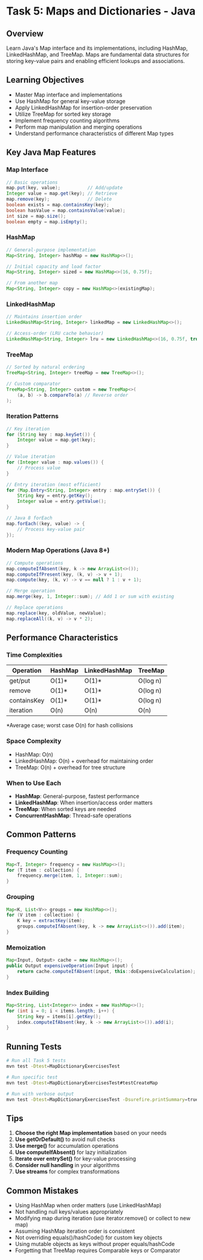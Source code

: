 # Task 5: Maps and Dictionaries - Java

## Overview

Learn Java's Map interface and its implementations, including HashMap, LinkedHashMap, and TreeMap. Maps are fundamental data structures for storing key-value pairs and enabling efficient lookups and associations.

## Learning Objectives

- Master Map interface and implementations
- Use HashMap for general key-value storage
- Apply LinkedHashMap for insertion-order preservation
- Utilize TreeMap for sorted key storage
- Implement frequency counting algorithms
- Perform map manipulation and merging operations
- Understand performance characteristics of different Map types



## Key Java Map Features

### Map Interface
```java
// Basic operations
map.put(key, value);          // Add/update
Integer value = map.get(key); // Retrieve
map.remove(key);              // Delete
boolean exists = map.containsKey(key);
boolean hasValue = map.containsValue(value);
int size = map.size();
boolean empty = map.isEmpty();
```

### HashMap
```java
// General-purpose implementation
Map<String, Integer> hashMap = new HashMap<>();

// Initial capacity and load factor
Map<String, Integer> sized = new HashMap<>(16, 0.75f);

// From another map
Map<String, Integer> copy = new HashMap<>(existingMap);
```

### LinkedHashMap
```java
// Maintains insertion order
LinkedHashMap<String, Integer> linkedMap = new LinkedHashMap<>();

// Access-order (LRU cache behavior)
LinkedHashMap<String, Integer> lru = new LinkedHashMap<>(16, 0.75f, true);
```

### TreeMap
```java
// Sorted by natural ordering
TreeMap<String, Integer> treeMap = new TreeMap<>();

// Custom comparator
TreeMap<String, Integer> custom = new TreeMap<>(
    (a, b) -> b.compareTo(a) // Reverse order
);
```

### Iteration Patterns
```java
// Key iteration
for (String key : map.keySet()) {
    Integer value = map.get(key);
}

// Value iteration
for (Integer value : map.values()) {
    // Process value
}

// Entry iteration (most efficient)
for (Map.Entry<String, Integer> entry : map.entrySet()) {
    String key = entry.getKey();
    Integer value = entry.getValue();
}

// Java 8 forEach
map.forEach((key, value) -> {
    // Process key-value pair
});
```

### Modern Map Operations (Java 8+)
```java
// Compute operations
map.computeIfAbsent(key, k -> new ArrayList<>());
map.computeIfPresent(key, (k, v) -> v + 1);
map.compute(key, (k, v) -> v == null ? 1 : v + 1);

// Merge operation
map.merge(key, 1, Integer::sum); // Add 1 or sum with existing

// Replace operations
map.replace(key, oldValue, newValue);
map.replaceAll((k, v) -> v * 2);
```

## Performance Characteristics

### Time Complexities
| Operation | HashMap | LinkedHashMap | TreeMap |
|-----------|---------|---------------|---------|
| get/put   | O(1)*   | O(1)*         | O(log n)|
| remove    | O(1)*   | O(1)*         | O(log n)|
| containsKey| O(1)*  | O(1)*         | O(log n)|
| iteration | O(n)    | O(n)          | O(n)    |

*Average case; worst case O(n) for hash collisions

### Space Complexity
- HashMap: O(n)
- LinkedHashMap: O(n) + overhead for maintaining order
- TreeMap: O(n) + overhead for tree structure

### When to Use Each
- **HashMap**: General-purpose, fastest performance
- **LinkedHashMap**: When insertion/access order matters
- **TreeMap**: When sorted keys are needed
- **ConcurrentHashMap**: Thread-safe operations

## Common Patterns

### Frequency Counting
```java
Map<T, Integer> frequency = new HashMap<>();
for (T item : collection) {
    frequency.merge(item, 1, Integer::sum);
}
```

### Grouping
```java
Map<K, List<V>> groups = new HashMap<>();
for (V item : collection) {
    K key = extractKey(item);
    groups.computeIfAbsent(key, k -> new ArrayList<>()).add(item);
}
```

### Memoization
```java
Map<Input, Output> cache = new HashMap<>();
public Output expensiveOperation(Input input) {
    return cache.computeIfAbsent(input, this::doExpensiveCalculation);
}
```

### Index Building
```java
Map<String, List<Integer>> index = new HashMap<>();
for (int i = 0; i < items.length; i++) {
    String key = items[i].getKey();
    index.computeIfAbsent(key, k -> new ArrayList<>()).add(i);
}
```

## Running Tests
```bash
# Run all Task 5 tests
mvn test -Dtest=MapDictionaryExercisesTest

# Run specific test
mvn test -Dtest=MapDictionaryExercisesTest#testCreateMap

# Run with verbose output
mvn test -Dtest=MapDictionaryExercisesTest -Dsurefire.printSummary=true
```

## Tips

1. **Choose the right Map implementation** based on your needs
2. **Use getOrDefault()** to avoid null checks
3. **Use merge()** for accumulation operations
4. **Use computeIfAbsent()** for lazy initialization
5. **Iterate over entrySet()** for key-value processing
6. **Consider null handling** in your algorithms
7. **Use streams** for complex transformations

## Common Mistakes

- Using HashMap when order matters (use LinkedHashMap)
- Not handling null keys/values appropriately
- Modifying map during iteration (use iterator.remove() or collect to new map)
- Assuming HashMap iteration order is consistent
- Not overriding equals()/hashCode() for custom key objects
- Using mutable objects as keys without proper equals/hashCode
- Forgetting that TreeMap requires Comparable keys or Comparator
